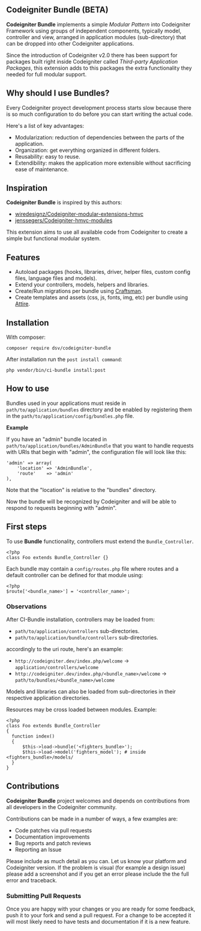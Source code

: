 Codeigniter Bundle (BETA)
-------------------------

**Codeigniter Bundle** implements a simple *Modular Pattern* into Codeigniter Framework using groups of independent components, typically model, controller and view, arranged in application modules (sub-directory) that can be dropped into other Codeigniter applications.

Since the introduction of Codeigniter v2.0 there has been support for packages built right inside Codeigniter called *Third-party Application Packages*, this extension adds to this packages the extra functionality they needed for full modular support.

## Why should I use Bundles?

Every Codeigniter proyect development process starts slow because there is so much configuration to do before you can start writing the actual code. 

Here's a list of key advantages:

* Modularization: reduction of dependencies between the parts of the application.
* Organization: get everything organized in different folders.
* Reusability: easy to reuse.
* Extendibility: makes the application more extensible without sacrificing ease of maintenance.

## Inspiration

**Codeigniter Bundle** is inspired by this authors:

* [wiredesignz/Codeigniter-modular-extensions-hmvc](https://bitbucket.org/wiredesignz/Codeigniter-modular-extensions-hmvc)
* [jenssegers/Codeigniter-hmvc-modules](https://github.com/jenssegers/Codeigniter-hmvc-modules)

This extension aims to use all available code from Codeigniter to create a simple but functional modular system.

## Features

* Autoload packages (hooks, libraries, driver, helper files, custom config files, language files and models).
* Extend your controllers, models, helpers and libraries.
* Create/Run migrations per bundle using [Craftsman](https://github.com/davidsosavaldes/Craftsman).
* Create templates and assets (css, js, fonts, img, etc) per bundle using [Attire](https://github.com/davidsosavaldes/Attire).

## Installation 

With composer:

    composer require dsv/codeigniter-bundle

After installation run the `post install command`:

    php vendor/bin/ci-bundle install:post

## How to use

Bundles used in your applications must reside in `path/to/application/bundles` directory and be enabled by registering them in the `path/to/application/config/bundles.php` file.

**Example**

If you have an "admin" bundle located in `path/to/application/bundles/AdminBundle` that you want to handle requests with URIs that begin with "admin", the configuration file will look like this:

    'admin' => array(
    	'location' => 'AdminBundle',
    	'route'    => 'admin'
    ),

Note that the "location" is relative to the "bundles" directory.

Now the bundle will be recognized by Codeigniter and will be able to respond to requests beginning with "admin".

## First steps

To use **Bundle** functionality, controllers must extend the `Bundle_Controller`.

    <?php
    class Foo extends Bundle_Controller {}

<!-- All controllers can have an `$autoload` attribute, which holds an array of items loaded in the constructor. This can be used together with `module/config/autoload.php`, however using the $autoload attribute only works for that specific controller. -->

Each bundle may contain a `config/routes.php` file where routes and a default controller can be defined for that module using:

    <?php
    $route['<bundle_name>'] = '<controller_name>';

### Observations

After CI-Bundle installation, controllers may be loaded from: 

* `path/to/application/controllers` sub-directories.
* `path/to/application/bundle/controllers` sub-directories.

accordingly to the uri route, here's an example:

* `http://codeigniter.dev/index.php/welcome` -> `application/controllers/welcome`
* `http://codeigniter.dev/index.php/<bundle_name>/welcome` -> `path/to/bundles/<bundle_name>/welcome`

Models and libraries can also be loaded from sub-directories in their respective application directories.

Resources may be cross loaded between modules. Example:

    <?php
    class Foo extends Bundle_Controller 
    {
      function index()
      {
          $this->load->bundle('<fighters_bundle>');
          $this->load->model('fighters_model'); # inside <fighters_bundle>/models/
      }
    }

## Contributions

**Codeigniter Bundle** project welcomes and depends on contributions from all developers in the Codeigniter community.

Contributions can be made in a number of ways, a few examples are:

* Code patches via pull requests
* Documentation improvements
* Bug reports and patch reviews
* Reporting an Issue

Please include as much detail as you can. Let us know your platform and Codeigniter version. If the problem is visual (for example a design issue) please add a screenshot and if you get an error please include the the full error and traceback.

### Submitting Pull Requests

Once you are happy with your changes or you are ready for some feedback, push it to your fork and send a pull request. For a change to be accepted it will most likely need to have tests and documentation if it is a new feature.
